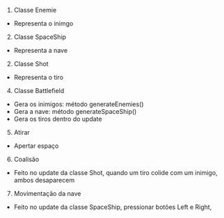 1. Classe Enemie
- Representa o inimgo

2. Classe SpaceShip
- Representa a nave

2. Classe Shot
- Representa o tiro

4. Classe Battlefield
- Gera os inimigos: método generateEnemies()
- Gera a nave: método generateSpaceShip()
- Gera os tiros dentro do update


5. Atirar
- Apertar espaço

6. Coalisão
- Feito no update da classe Shot, quando um tiro colide com um inimigo, ambos desaparecem


7. Movimentação da nave
- Feito no update da classe SpaceShip, pressionar botões Left e Right, 

